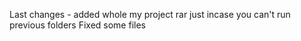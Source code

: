 Last changes - added whole my project rar just incase you can't run previous folders
Fixed some files 
